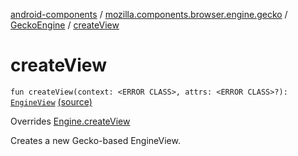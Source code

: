 [android-components](../../index.md) / [mozilla.components.browser.engine.gecko](../index.md) / [GeckoEngine](index.md) / [createView](./create-view.md)

# createView

`fun createView(context: <ERROR CLASS>, attrs: <ERROR CLASS>?): `[`EngineView`](../../mozilla.components.concept.engine/-engine-view/index.md) [(source)](https://github.com/mozilla-mobile/android-components/blob/master/components/browser/engine-gecko-beta/src/main/java/mozilla/components/browser/engine/gecko/GeckoEngine.kt#L137)

Overrides [Engine.createView](../../mozilla.components.concept.engine/-engine/create-view.md)

Creates a new Gecko-based EngineView.

